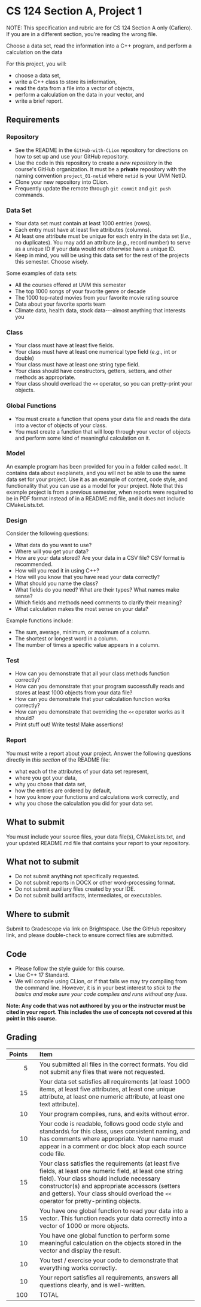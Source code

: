 # CS 124 Section A, Project 1

NOTE: This specification and rubric are for CS 124 Section A only (Cafiero). 
If you are in a different section, you're reading the wrong file.

Choose a data set, read the information into a C++ program, and perform a calculation on the data

For this project, you will:

* choose a data set,
* write a C++ class to store its information,
* read the data from a file into a vector of objects,
* perform a calculation on the data in your vector, and
* write a brief report.

## Requirements

### Repository

* See the README in the `GitHub-with-CLion` repository for directions on how to set up and use your GitHub repository.
* Use the code in this repository to create a _new repository_ in the course's GitHub organization. 
It must be a **private** repository with the naming convention `project_01-netid` where `netid` is your UVM NetID.
* Clone your new repository into CLion. 
* Frequently update the remote through `git commit` and `git push` commands.

### Data Set

* Your data set must contain at least 1000 entries (rows). 
* Each entry must have at least five attributes (columns).
* At least one attribute must be unique for each entry in the data set (_i.e._, no duplicates).
You may add an attribute (_e.g._, record number) to serve as a unique ID if your data would not otherwise have a unique ID.
* Keep in mind, you will be using this data set for the rest of the projects this semester.
  Choose wisely.

Some examples of data sets:

* All the courses offered at UVM this semester
* The top 1000 songs of your favorite genre or decade
* The 1000 top-rated movies from your favorite movie rating source
* Data about your favorite sports team
* Climate data, health data, stock data---almost anything that interests you

### Class

* Your class must have at least five fields.
* Your class must have at least one numerical type field (_e.g._, int or double)
* Your class must have at least one string type field.
* Your class should have constructors, getters, setters, and other methods as appropriate.
* Your class should overload the `<<` operator, so you can pretty-print your objects.

### Global Functions

* You must create a function that opens your data file and reads the data into a vector of objects of your class.
* You must create a function that will loop through your vector of objects and perform some kind of meaningful calculation on it.

### Model

An example program has been provided for you in a folder called `model`. 
It contains data about exoplanets, and you will not be able to use the same data set for your project. 
Use it as an example of content, code style, and functionality that you can use as a model for your project.
Note that this example project is from a previous semester, when reports were required to be in PDF format instead of in a README.md file, and it does not include CMakeLists.txt.

### Design

Consider the following questions:

* What data do you want to use? 
* Where will you get your data?
* How are your data stored? Are your data in a CSV file? CSV format is recommended.
* How will you read it in using C++? 
* How will you know that you have read your data correctly?
* What should you name the class?
* What fields do you need? What are their types? What names make sense?
* Which fields and methods need comments to clarify their meaning?
* What calculation makes the most sense on your data?

Example functions include:
* The sum, average, minimum, or maximum of a column.
* The shortest or longest word in a column.
* The number of times a specific value appears in a column.

### Test
* How can you demonstrate that all your class methods function correctly?
* How can you demonstrate that your program successfully reads and stores at least 1000 objects from your data file?
* How can you demonstrate that your calculation function works correctly?
* How can you demonstrate that overriding the `<<` operator works as it should?
* Print stuff out! Write tests! Make assertions!

### Report 
You must write a report about your project. Answer the following questions directly in _this section_ of the README file:
* what each of the attributes of your data set represent,
* where you got your data,
* why you chose that data set,
* how the entries are ordered by default,
* how you know your functions and calculations work correctly, and
* why you chose the calculation you did for your data set.

## What to submit

You must include your source files, your data file(s), CMakeLists.txt, and your updated README.md file that contains your report to your repository.

## What not to submit

* Do not submit anything not specifically requested.
* Do not submit reports in DOCX or other word-processing format.
* Do not submit auxiliary files created by your IDE.
* Do not submit build artifacts, intermediates, or executables.

## Where to submit

Submit to Gradescope via link on Brightspace. Use the GitHub repository link, and please double-check to ensure correct files are submitted.

## Code 
* Please follow the style guide for this course.
* Use C++ 17 Standard.
* We will compile using CLion, or if that fails we may try compiling from the command line.
However, it is in your best interest to _stick to the basics and make sure your code complies and runs without any fuss_.

**Note: Any code that was not authored by you or the instructor must be cited in your report. This includes the use of concepts not covered at this point in this course.**

## Grading

| Points |   | Item                                                                                                                                                                                                                                                                                               |
|-------:|---|:---------------------------------------------------------------------------------------------------------------------------------------------------------------------------------------------------------------------------------------------------------------------------------------------------|
|      5 |   | You submitted all files in the correct formats. You did not submit any files that were not requested.                                                                                                                                                                                              |
|     15 |   | Your data set satisfies all requirements (at least 1000 items, at least five attributes, at least one unique attribute, at least one numeric attribute, at least one text attribute).                                                                                                              |
|     10 |   | Your program compiles, runs, and exits without error.                                                                                                                                                                                                                                              |
|     10 |   | Your code is readable, follows good code style and standards\\ for this class, uses consistent naming, and has comments where appropriate. Your name must appear in a comment or doc block atop each source code file.                                                                             |
|     15 | | Your class satisfies the requirements (at least five fields, at least one numeric field, at least one string field). Your class should include necessary constructor(s) and appropriate accessors (setters and getters). Your class should overload the `<<` operator for pretty-printing objects. |
|     15 | | You have one global function to read your data into a vector. This function reads your data correctly into a vector of 1000 or more objects.                                                                                                                                                       | 
|     10 | | You have one global function to perform some meaningful calculation on the objects stored in the vector and display the result.                                                                                                                                                                    |
|     10 | | You test / exercise your code to demonstrate that everything works correctly.                                                                                                                                                                                                                      |
|     10 | | Your report satisfies all requirements, answers all questions clearly, and is well-written.                                                                                                                                                                                                        |
|    100 | | TOTAL                                                                                                                                                                                                                                                                                              |




